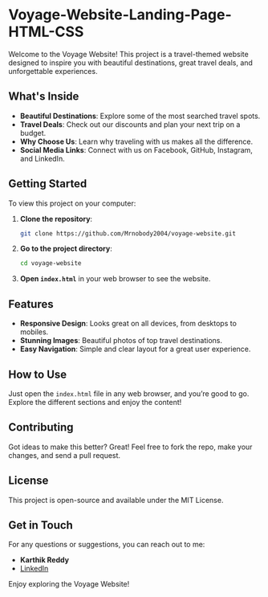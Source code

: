 # Voyage-Website-Landing-Page-HTML-CSS

Welcome to the Voyage Website! This project is a travel-themed website designed to inspire you with beautiful destinations, great travel deals, and unforgettable experiences.

## What's Inside

- **Beautiful Destinations**: Explore some of the most searched travel spots.
- **Travel Deals**: Check out our discounts and plan your next trip on a budget.
- **Why Choose Us**: Learn why traveling with us makes all the difference.
- **Social Media Links**: Connect with us on Facebook, GitHub, Instagram, and LinkedIn.

## Getting Started

To view this project on your computer:

1. **Clone the repository**:
    ```bash
    git clone https://github.com/Mrnobody2004/voyage-website.git
    ```

2. **Go to the project directory**:
    ```bash
    cd voyage-website
    ```

3. **Open `index.html`** in your web browser to see the website.

## Features

- **Responsive Design**: Looks great on all devices, from desktops to mobiles.
- **Stunning Images**: Beautiful photos of top travel destinations.
- **Easy Navigation**: Simple and clear layout for a great user experience.

## How to Use

Just open the `index.html` file in any web browser, and you’re good to go. Explore the different sections and enjoy the content!

## Contributing

Got ideas to make this better? Great! Feel free to fork the repo, make your changes, and send a pull request.

## License

This project is open-source and available under the MIT License.

## Get in Touch

For any questions or suggestions, you can reach out to me:

- **Karthik Reddy**
- [LinkedIn](https://www.linkedin.com/in/karthik-reddy-2748a1260/)

Enjoy exploring the Voyage Website!

